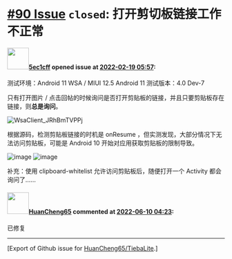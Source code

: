 # [\#90 Issue](https://github.com/HuanCheng65/TiebaLite/issues/90) `closed`: 打开剪切板链接工作不正常

#### <img src="https://avatars.githubusercontent.com/u/56485584?u=957420cea9268ad2910b8b73f00c739720019c58&v=4" width="50">[5ec1cff](https://github.com/5ec1cff) opened issue at [2022-02-19 05:57](https://github.com/HuanCheng65/TiebaLite/issues/90):

测试环境：Android 11 WSA / MIUI 12.5 Android 11
测试版本：4.0 Dev-7

只有打开图片 / 点击回帖的时候询问是否打开剪贴板的链接，并且只要剪贴板存在链接，则**总是询问**。

![WsaClient_JRhBmTVPPj](https://user-images.githubusercontent.com/56485584/154788384-288b424c-6377-471e-9c25-cd697b3008b5.gif)

根据源码，检测剪贴板链接的时机是 onResume ，但实测发现，大部分情况下无法访问剪贴板，可能是 Android 10 开始对应用获取剪贴板的限制导致。

![image](https://user-images.githubusercontent.com/56485584/154788416-3366ddf3-897d-4ef7-a4c3-b8feb87351dc.png)
![image](https://user-images.githubusercontent.com/56485584/154788438-e0712e58-c59b-49c9-b327-3ad2f3d79f04.png)

补充：使用 clipboard-whitelist 允许访问剪贴板后，随便打开一个 Activity 都会询问了……



#### <img src="https://avatars.githubusercontent.com/u/22636177?u=5e5e656c62ba51f1661d80a6a0fd9ec098e5023b&v=4" width="50">[HuanCheng65](https://github.com/HuanCheng65) commented at [2022-06-10 04:23](https://github.com/HuanCheng65/TiebaLite/issues/90#issuecomment-1151922903):

已修复


-------------------------------------------------------------------------------



[Export of Github issue for [HuanCheng65/TiebaLite](https://github.com/HuanCheng65/TiebaLite).]
